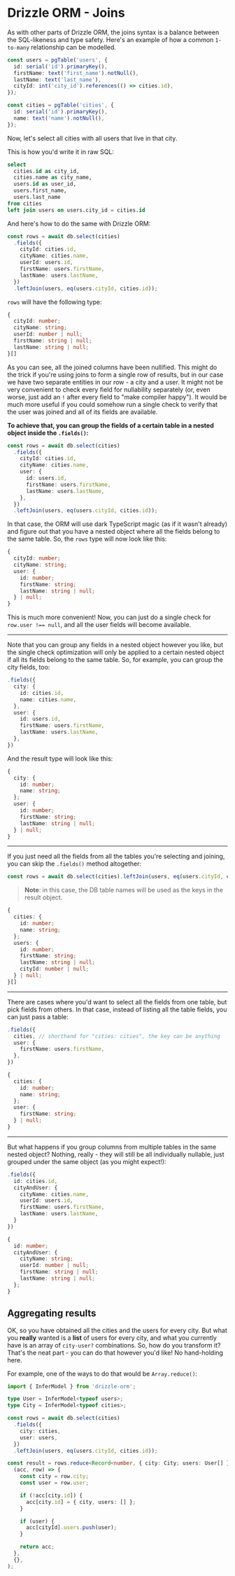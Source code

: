 # Drizzle ORM - Joins

As with other parts of Drizzle ORM, the joins syntax is a balance between the SQL-likeness and type safety.
Here's an example of how a common `1-to-many` relationship can be modelled.

```typescript
const users = pgTable('users', {
  id: serial('id').primaryKey(),
  firstName: text('first_name').notNull(),
  lastName: text('last_name'),
  cityId: int('city_id').references(() => cities.id),
});

const cities = pgTable('cities', {
  id: serial('id').primaryKey(),
  name: text('name').notNull(),
});
```

Now, let's select all cities with all users that live in that city.

This is how you'd write it in raw SQL:

```sql
select
  cities.id as city_id,
  cities.name as city_name,
  users.id as user_id,
  users.first_name,
  users.last_name
from cities
left join users on users.city_id = cities.id
```

And here's how to do the same with Drizzle ORM:

```typescript
const rows = await db.select(cities)
  .fields({
    cityId: cities.id,
    cityName: cities.name,
    userId: users.id,
    firstName: users.firstName,
    lastName: users.lastName,
  })
  .leftJoin(users, eq(users.cityId, cities.id));
```

`rows` will have the following type:

```typescript
{
  cityId: number;
  cityName: string;
  userId: number | null;
  firstName: string | null;
  lastName: string | null;
}[]
```

As you can see, all the joined columns have been nullified. This might do the trick if you're using joins to form a single row of results, but in our case we have two separate entities in our row - a city and a user.
It might not be very convenient to check every field for nullability separately (or, even worse, just add an `!` after every field to "make compiler happy"). It would be much more useful if you could somehow run a single check
to verify that the user was joined and all of its fields are available.

**To achieve that, you can group the fields of a certain table in a nested object inside the `.fields()`:**

```typescript
const rows = await db.select(cities)
  .fields({
    cityId: cities.id,
    cityName: cities.name,
    user: {
      id: users.id,
      firstName: users.firstName,
      lastName: users.lastName,
    },
  })
  .leftJoin(users, eq(users.cityId, cities.id));
```

In that case, the ORM will use dark TypeScript magic (as if it wasn't already) and figure out that you have a nested object where all the fields belong to the same table. So, the `rows` type will now look like this:

```typescript
{
  cityId: number;
  cityName: string;
  user: {
    id: number;
    firstName: string;
    lastName: string | null;
  } | null;
}
```

This is much more convenient! Now, you can just do a single check for `row.user !== null`, and all the user fields will become available.

<hr />

Note that you can group any fields in a nested object however you like, but the single check optimization will only be applied to a certain nested object if all its fields belong to the same table.
So, for example, you can group the city fields, too:

```typescript
.fields({
  city: {
    id: cities.id,
    name: cities.name,
  },
  user: {
    id: users.id,
    firstName: users.firstName,
    lastName: users.lastName,
  },
})
```

And the result type will look like this:

```typescript
{
  city: {
    id: number;
    name: string;
  };
  user: {
    id: number;
    firstName: string;
    lastName: string | null;
  } | null;
}
```

<hr />

If you just need all the fields from all the tables you're selecting and joining, you can skip the `.fields()` method altogether:

```typescript
const rows = await db.select(cities).leftJoin(users, eq(users.cityId, cities.id));
```

> **Note**: in this case, the DB table names will be used as the keys in the result object.

```typescript
{
  cities: {
    id: number;
    name: string;
  };
  users: {
    id: number;
    firstName: string;
    lastName: string | null;
    cityId: number | null;
  } | null;
}[]
```

<hr />

There are cases where you'd want to select all the fields from one table, but pick fields from others. In that case, instead of listing all the table fields, you can just pass a table:

```typescript
.fields({
  cities, // shorthand for "cities: cities", the key can be anything
  user: {
    firstName: users.firstName,
  },
})
```

```typescript
{
  cities: {
    id: number;
    name: string;
  };
  user: {
    firstName: string;
  } | null;
}
```

<hr />

But what happens if you group columns from multiple tables in the same nested object? Nothing, really - they will still be all individually nullable, just grouped under the same object (as you might expect!):

```typescript
.fields({
  id: cities.id,
  cityAndUser: {
    cityName: cities.name,
    userId: users.id,
    firstName: users.firstName,
    lastName: users.lastName,
  }
})
```

```typescript
{
  id: number;
  cityAndUser: {
    cityName: string;
    userId: number | null;
    firstName: string | null;
    lastName: string | null;
  };
}
```

## Aggregating results

OK, so you have obtained all the cities and the users for every city. But what you **really** wanted is a **list** of users for every city, and what you currently have is an array of `city-user?` combinations. So, how do you transform it?
That's the neat part - you can do that however you'd like! No hand-holding here.

For example, one of the ways to do that would be `Array.reduce()`:

```typescript
import { InferModel } from 'drizzle-orm';

type User = InferModel<typeof users>;
type City = InferModel<typeof cities>;

const rows = await db.select(cities)
  .fields({
    city: cities,
    user: users,
  })
  .leftJoin(users, eq(users.cityId, cities.id));

const result = rows.reduce<Record<number, { city: City; users: User[] }>>(
  (acc, row) => {
    const city = row.city;
    const user = row.user;

    if (!acc[city.id]) {
      acc[city.id] = { city, users: [] };
    }

    if (user) {
      acc[cityId].users.push(user);
    }

    return acc;
  },
  {},
);
```
